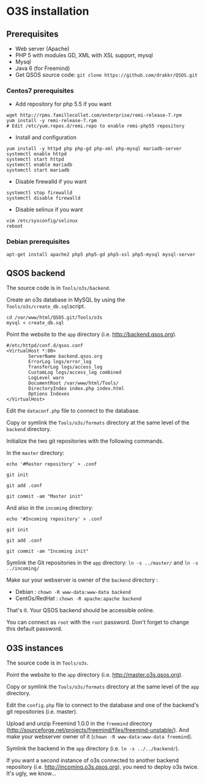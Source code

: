 # O3S installation

## Prerequisites

* Web server (Apache)
* PHP 5 with modules GD, XML with XSL support, mysql
* Mysql
* Java 6 (for Freemind)
* Get QSOS source code: `git clone https://github.com/drakkr/QSOS.git`

### Centos7 prerequisites

* Add repository for php 5.5 if you want
```
wget http://rpms.famillecollet.com/enterprise/remi-release-7.rpm
yum install -y remi-release-7.rpm
# Edit /etc/yum.repos.d/remi.repo to enable remi-php55 repository
```

* Install and configuration
```
yum install -y httpd php php-gd php-xml php-mysql mariadb-server
systemctl enable httpd
systemctl start httpd
systemctl enable mariadb
systemctl start mariadb
```

* Disable firewalld if you want 
```
systemctl stop firewalld
systemctl disable firewalld
```

* Disable selinux if you want
```
vim /etc/sysconfig/selinux
reboot
```

### Debian prerequisites

```
apt-get install apache2 php5 php5-gd php5-xsl php5-mysql mysql-server
```

## QSOS backend

The source code is in `Tools/o3s/backend`.

Create an o3s database in MySQL by using the `Tools/o3s/create_db.sql`script.
```
cd /var/www/html/QSOS.git/Tools/o3s
mysql < create_db.sql
```

Point the website to the `app` directory (i.e. http://backend.qsos.org).

```
#/etc/httpd/conf.d/qsos.conf
<VirtualHost *:80>
        ServerName backend.qsos.org
        ErrorLog logs/error_log
        TransferLog logs/access_log
        CustomLog logs/access_log combined
        LogLevel warn
        DocumentRoot /var/www/html/Tools/
        DirectoryIndex index.php index.html
        Options Indexes
</VirtualHost>
```

Edit the `dataconf.php` file to connect to the database.

Copy or symlink the `Tools/o3s/formats` directory at the same level of the `backend` directory.

Initialize the two git repositories with the following commands.

In the `master` directory:

    echo '#Master repository' > .conf

    git init

    git add .conf

    git commit -am "Master init"

And also in the `incoming` directory:

    echo '#Incoming repository' > .conf

    git init

    git add .conf

    git commit -am "Incoming init"

Symlink the Git repositories in the `app` directory: `ln -s ../master/` and `ln -s ../incoming/`

Make sur your webserver is owner of the `backend` directory :
* Debian : `chown -R www-data:www-data backend`
* CentOs/RedHat : `chown -R apache:apache backend`

That's it. Your QSOS backend should be accessible online.

You can connect as `root` with the `root` password. Don't forget to change this default password.

## O3S instances

The source code is in `Tools/o3s`.

Point the website to the `app` directory (i.e. http://master.o3s.qsos.org).

Copy or symlink the `Tools/o3s/formats` directory at the same level of the `app` directory.

Edit the `config.php` file to connect to the database and one of the backend's git repositories (i.e. master).

Upload and unzip Freemind 1.0.0 in the `freemind` directory (http://sourceforge.net/projects/freemind/files/freemind-unstable/). And make your webserver owner of it (`chown -R www-data:www-data freemind`).

Symlink the backend in the `app` directory (i.e. `ln -s ../../backend/`).

If you want a second instance of o3s connected to another backend repository (i.e. http://incoming.o3s.qsos.org), you need to deploy o3s twice. It's ugly, we know...

